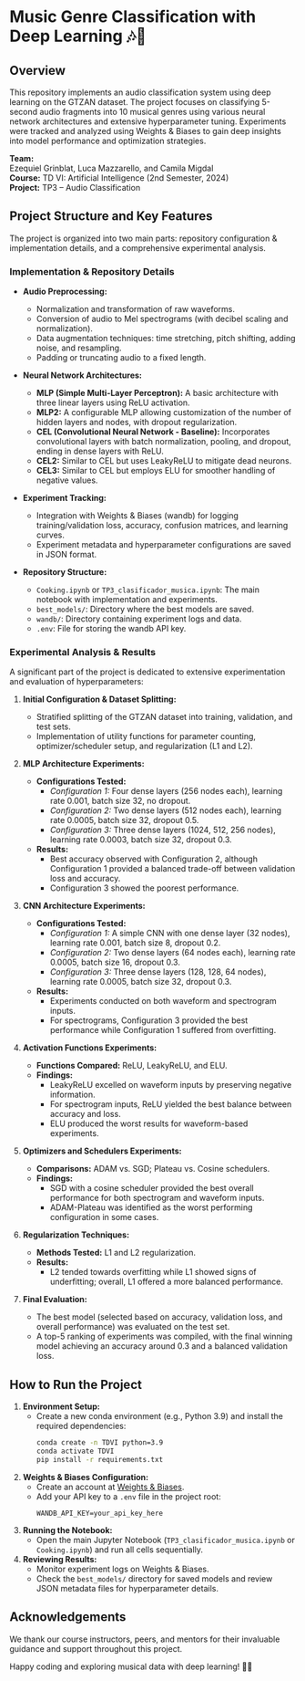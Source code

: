 # Music Genre Classification with Deep Learning 🎶🤖

## Overview
This repository implements an audio classification system using deep learning on the GTZAN dataset. The project focuses on classifying 5-second audio fragments into 10 musical genres using various neural network architectures and extensive hyperparameter tuning. Experiments were tracked and analyzed using Weights & Biases to gain deep insights into model performance and optimization strategies.

**Team:**  
Ezequiel Grinblat, Luca Mazzarello, and Camila Migdal  
**Course:** TD VI: Artificial Intelligence (2nd Semester, 2024)  
**Project:** TP3 – Audio Classification

## Project Structure and Key Features
The project is organized into two main parts: repository configuration & implementation details, and a comprehensive experimental analysis.

### Implementation & Repository Details
- **Audio Preprocessing:**  
  - Normalization and transformation of raw waveforms.
  - Conversion of audio to Mel spectrograms (with decibel scaling and normalization).
  - Data augmentation techniques: time stretching, pitch shifting, adding noise, and resampling.
  - Padding or truncating audio to a fixed length.

- **Neural Network Architectures:**  
  - **MLP (Simple Multi-Layer Perceptron):** A basic architecture with three linear layers using ReLU activation.
  - **MLP2:** A configurable MLP allowing customization of the number of hidden layers and nodes, with dropout regularization.
  - **CEL (Convolutional Neural Network - Baseline):** Incorporates convolutional layers with batch normalization, pooling, and dropout, ending in dense layers with ReLU.
  - **CEL2:** Similar to CEL but uses LeakyReLU to mitigate dead neurons.
  - **CEL3:** Similar to CEL but employs ELU for smoother handling of negative values.

- **Experiment Tracking:**  
  - Integration with Weights & Biases (wandb) for logging training/validation loss, accuracy, confusion matrices, and learning curves.
  - Experiment metadata and hyperparameter configurations are saved in JSON format.

- **Repository Structure:**  
  - `Cooking.ipynb` or `TP3_clasificador_musica.ipynb`: The main notebook with implementation and experiments.
  - `best_models/`: Directory where the best models are saved.
  - `wandb/`: Directory containing experiment logs and data.
  - `.env`: File for storing the wandb API key.

### Experimental Analysis & Results
A significant part of the project is dedicated to extensive experimentation and evaluation of hyperparameters:

1. **Initial Configuration & Dataset Splitting:**  
   - Stratified splitting of the GTZAN dataset into training, validation, and test sets.
   - Implementation of utility functions for parameter counting, optimizer/scheduler setup, and regularization (L1 and L2).

2. **MLP Architecture Experiments:**  
   - **Configurations Tested:**
     - *Configuration 1:* Four dense layers (256 nodes each), learning rate 0.001, batch size 32, no dropout.
     - *Configuration 2:* Two dense layers (512 nodes each), learning rate 0.0005, batch size 32, dropout 0.5.
     - *Configuration 3:* Three dense layers (1024, 512, 256 nodes), learning rate 0.0003, batch size 32, dropout 0.3.
   - **Results:**  
     - Best accuracy observed with Configuration 2, although Configuration 1 provided a balanced trade-off between validation loss and accuracy.
     - Configuration 3 showed the poorest performance.

3. **CNN Architecture Experiments:**  
   - **Configurations Tested:**
     - *Configuration 1:* A simple CNN with one dense layer (32 nodes), learning rate 0.001, batch size 8, dropout 0.2.
     - *Configuration 2:* Two dense layers (64 nodes each), learning rate 0.0005, batch size 16, dropout 0.3.
     - *Configuration 3:* Three dense layers (128, 128, 64 nodes), learning rate 0.0005, batch size 32, dropout 0.3.
   - **Results:**  
     - Experiments conducted on both waveform and spectrogram inputs.
     - For spectrograms, Configuration 3 provided the best performance while Configuration 1 suffered from overfitting.
  
4. **Activation Functions Experiments:**  
   - **Functions Compared:** ReLU, LeakyReLU, and ELU.
   - **Findings:**  
     - LeakyReLU excelled on waveform inputs by preserving negative information.
     - For spectrogram inputs, ReLU yielded the best balance between accuracy and loss.
     - ELU produced the worst results for waveform-based experiments.

5. **Optimizers and Schedulers Experiments:**  
   - **Comparisons:** ADAM vs. SGD; Plateau vs. Cosine schedulers.
   - **Findings:**  
     - SGD with a cosine scheduler provided the best overall performance for both spectrogram and waveform inputs.
     - ADAM-Plateau was identified as the worst performing configuration in some cases.

6. **Regularization Techniques:**  
   - **Methods Tested:** L1 and L2 regularization.
   - **Results:**  
     - L2 tended towards overfitting while L1 showed signs of underfitting; overall, L1 offered a more balanced performance.

7. **Final Evaluation:**  
   - The best model (selected based on accuracy, validation loss, and overall performance) was evaluated on the test set.
   - A top-5 ranking of experiments was compiled, with the final winning model achieving an accuracy around 0.3 and a balanced validation loss.

## How to Run the Project
1. **Environment Setup:**  
   - Create a new conda environment (e.g., Python 3.9) and install the required dependencies:
     ```bash
     conda create -n TDVI python=3.9
     conda activate TDVI
     pip install -r requirements.txt
     ```
2. **Weights & Biases Configuration:**  
   - Create an account at [Weights & Biases](https://wandb.ai/).
   - Add your API key to a `.env` file in the project root:
     ```
     WANDB_API_KEY=your_api_key_here
     ```
3. **Running the Notebook:**  
   - Open the main Jupyter Notebook (`TP3_clasificador_musica.ipynb` or `Cooking.ipynb`) and run all cells sequentially.
4. **Reviewing Results:**  
   - Monitor experiment logs on Weights & Biases.
   - Check the `best_models/` directory for saved models and review JSON metadata files for hyperparameter details.

## Acknowledgements
We thank our course instructors, peers, and mentors for their invaluable guidance and support throughout this project.

Happy coding and exploring musical data with deep learning! 🎵🚀
